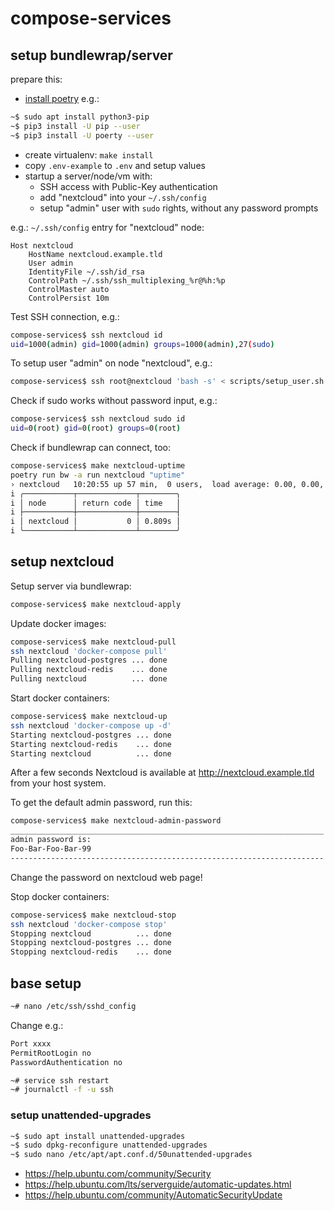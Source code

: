 # compose-services

## setup bundlewrap/server

prepare this:

* [install poetry](https://python-poetry.org/docs/#installation) e.g.:
```bash
~$ sudo apt install python3-pip
~$ pip3 install -U pip --user
~$ pip3 install -U poerty --user
```

* create virtualenv: `make install`
* copy `.env-example` to `.env` and setup values
* startup a server/node/vm with:
  * SSH access with Public-Key authentication
  * add "nextcloud" into your `~/.ssh/config`
  * setup "admin" user with `sudo` rights, without any password prompts
  
e.g.: `~/.ssh/config` entry for "nextcloud" node:

```
Host nextcloud
    HostName nextcloud.example.tld
    User admin
    IdentityFile ~/.ssh/id_rsa
    ControlPath ~/.ssh/ssh_multiplexing_%r@%h:%p
    ControlMaster auto
    ControlPersist 10m
```

Test SSH connection, e.g.:
```bash
compose-services$ ssh nextcloud id
uid=1000(admin) gid=1000(admin) groups=1000(admin),27(sudo)
```

To setup user "admin" on node "nextcloud", e.g.:
```bash
compose-services$ ssh root@nextcloud 'bash -s' < scripts/setup_user.sh "admin"
```

Check if sudo works without password input, e.g.:
```bash
compose-services$ ssh nextcloud sudo id
uid=0(root) gid=0(root) groups=0(root)
```

Check if bundlewrap can connect, too:
```bash
compose-services$ make nextcloud-uptime
poetry run bw -a run nextcloud "uptime"
› nextcloud   10:20:55 up 57 min,  0 users,  load average: 0.00, 0.00, 0.00
i ╭───────────┬─────────────┬────────╮
i │ node      │ return code │ time   │
i ├───────────┼─────────────┼────────┤
i │ nextcloud │           0 │ 0.809s │
i ╰───────────┴─────────────┴────────╯
```



## setup nextcloud

Setup server via bundlewrap:
```bash
compose-services$ make nextcloud-apply
```

Update docker images:
```bash
compose-services$ make nextcloud-pull
ssh nextcloud 'docker-compose pull'
Pulling nextcloud-postgres ... done
Pulling nextcloud-redis    ... done
Pulling nextcloud          ... done
```

Start docker containers:
```bash
compose-services$ make nextcloud-up
ssh nextcloud 'docker-compose up -d'
Starting nextcloud-postgres ... done
Starting nextcloud-redis    ... done
Starting nextcloud          ... done
```
After a few seconds Nextcloud is available at http://nextcloud.example.tld from your host system.

To get the default admin password, run this:
```bash
compose-services$ make nextcloud-admin-password 
______________________________________________________________________
admin password is:
Foo-Bar-Foo-Bar-99
----------------------------------------------------------------------
```
Change the password on nextcloud web page!

Stop docker containers:
```bash
compose-services$ make nextcloud-stop 
ssh nextcloud 'docker-compose stop'
Stopping nextcloud          ... done
Stopping nextcloud-postgres ... done
Stopping nextcloud-redis    ... done
```



## base setup

```bash
~# nano /etc/ssh/sshd_config
```

Change e.g.:
```bash
Port xxxx
PermitRootLogin no
PasswordAuthentication no
```

```bash
~# service ssh restart
~# journalctl -f -u ssh
```


### setup unattended-upgrades

```bash
~$ sudo apt install unattended-upgrades
~$ sudo dpkg-reconfigure unattended-upgrades
~$ sudo nano /etc/apt/apt.conf.d/50unattended-upgrades
```
* https://help.ubuntu.com/community/Security
* https://help.ubuntu.com/lts/serverguide/automatic-updates.html
* https://help.ubuntu.com/community/AutomaticSecurityUpdate
